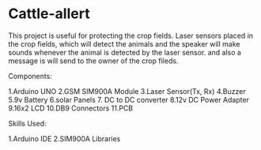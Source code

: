 # Cattle-allert
This project is useful for protecting the crop fields. Laser sensors placed in the crop fields, which will detect the animals and the speaker will make sounds whenever the animal is detected by the laser sensor. and also a message is will send to the owner of the crop fileds.

Components:

1.Arduino UNO 2.GSM SIM900A Module 3.Laser Sensor(Tx, Rx) 4.Buzzer 5.9v Battery 6.solar Panels 7. DC to DC converter 8.12v DC Power Adapter 9.16x2 LCD 10.DB9 Connectors 11.PCB

Skills Used:

1.Arduino IDE 2.SIM900A Libraries
